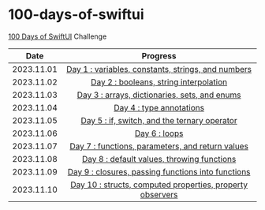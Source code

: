 # 100-days-of-swiftui

[100 Days of SwiftUI](https://www.hackingwithswift.com/100/swiftui) Challenge

| Date | Progress |
| :---: | :---: |
| 2023.11.01 | [Day 1 : variables, constants, strings, and numbers](https://github.com/cskime/100-days-of-swiftui/blob/main/Introduction%20to%20Swift/day1.md) |
| 2023.11.02 | [Day 2 : booleans, string interpolation](https://github.com/cskime/100-days-of-swiftui/blob/main/Introduction%20to%20Swift/day2.md) |
| 2023.11.03 | [Day 3 : arrays, dictionaries, sets, and enums](https://github.com/cskime/100-days-of-swiftui/blob/main/Introduction%20to%20Swift/day3.md) |
| 2023.11.04 | [Day 4 : type annotations](https://github.com/cskime/100-days-of-swiftui/blob/main/Introduction%20to%20Swift/day4.md) |
| 2023.11.05 | [Day 5 : if, switch, and the ternary operator](https://github.com/cskime/100-days-of-swiftui/blob/main/Introduction%20to%20Swift/day5.md) |
| 2023.11.06 | [Day 6 : loops](https://github.com/cskime/100-days-of-swiftui/blob/main/Introduction%20to%20Swift/day6.md) |
| 2023.11.07 | [Day 7 : functions, parameters, and return values](https://github.com/cskime/100-days-of-swiftui/blob/main/Introduction%20to%20Swift/day7.md) |
| 2023.11.08 | [Day 8 : default values, throwing functions](https://github.com/cskime/100-days-of-swiftui/blob/main/Introduction%20to%20Swift/day8.md) |
| 2023.11.09 | [Day 9 : closures, passing functions into functions](https://github.com/cskime/100-days-of-swiftui/blob/main/Introduction%20to%20Swift/day9.md) |
| 2023.11.10 | [Day 10 : structs, computed properties, property observers](https://github.com/cskime/100-days-of-swiftui/blob/main/Introduction%20to%20Swift/day10.md) |